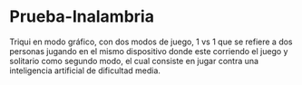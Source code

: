 # Prueba-Inalambria
Triqui en modo gráfico, con dos modos de juego, 1 vs 1 que se refiere a dos personas jugando en el mismo dispositivo donde este corriendo el juego y solitario como segundo modo, el cual consiste en jugar contra una inteligencia artificial de dificultad media.
